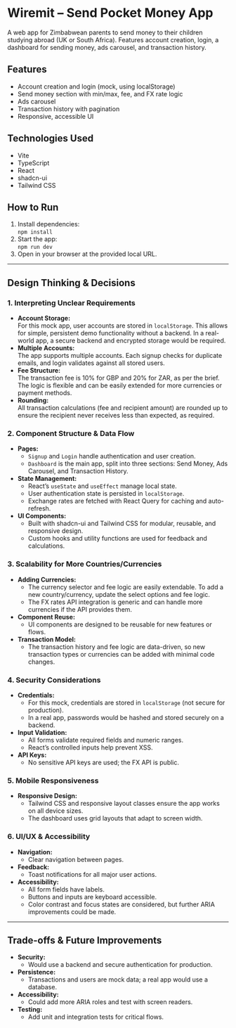# Wiremit – Send Pocket Money App

A web app for Zimbabwean parents to send money to their children studying abroad (UK or South Africa). Features account creation, login, a dashboard for sending money, ads carousel, and transaction history.

## Features

- Account creation and login (mock, using localStorage)
- Send money section with min/max, fee, and FX rate logic
- Ads carousel
- Transaction history with pagination
- Responsive, accessible UI

## Technologies Used

- Vite
- TypeScript
- React
- shadcn-ui
- Tailwind CSS

## How to Run

1. Install dependencies:  
   `npm install`
2. Start the app:  
   `npm run dev`
3. Open in your browser at the provided local URL.

---

## Design Thinking & Decisions

### 1. Interpreting Unclear Requirements
- **Account Storage:**  
  For this mock app, user accounts are stored in `localStorage`. This allows for simple, persistent demo functionality without a backend. In a real-world app, a secure backend and encrypted storage would be required.
- **Multiple Accounts:**  
  The app supports multiple accounts. Each signup checks for duplicate emails, and login validates against all stored users.
- **Fee Structure:**  
  The transaction fee is 10% for GBP and 20% for ZAR, as per the brief. The logic is flexible and can be easily extended for more currencies or payment methods.
- **Rounding:**  
  All transaction calculations (fee and recipient amount) are rounded up to ensure the recipient never receives less than expected, as required.

### 2. Component Structure & Data Flow
- **Pages:**  
  - `Signup` and `Login` handle authentication and user creation.
  - `Dashboard` is the main app, split into three sections: Send Money, Ads Carousel, and Transaction History.
- **State Management:**  
  - React’s `useState` and `useEffect` manage local state.
  - User authentication state is persisted in `localStorage`.
  - Exchange rates are fetched with React Query for caching and auto-refresh.
- **UI Components:**  
  - Built with shadcn-ui and Tailwind CSS for modular, reusable, and responsive design.
  - Custom hooks and utility functions are used for feedback and calculations.

### 3. Scalability for More Countries/Currencies
- **Adding Currencies:**  
  - The currency selector and fee logic are easily extendable. To add a new country/currency, update the select options and fee logic.
  - The FX rates API integration is generic and can handle more currencies if the API provides them.
- **Component Reuse:**  
  - UI components are designed to be reusable for new features or flows.
- **Transaction Model:**  
  - The transaction history and fee logic are data-driven, so new transaction types or currencies can be added with minimal code changes.

### 4. Security Considerations
- **Credentials:**  
  - For this mock, credentials are stored in `localStorage` (not secure for production).
  - In a real app, passwords would be hashed and stored securely on a backend.
- **Input Validation:**  
  - All forms validate required fields and numeric ranges.
  - React’s controlled inputs help prevent XSS.
- **API Keys:**  
  - No sensitive API keys are used; the FX API is public.

### 5. Mobile Responsiveness
- **Responsive Design:**  
  - Tailwind CSS and responsive layout classes ensure the app works on all device sizes.
  - The dashboard uses grid layouts that adapt to screen width.

### 6. UI/UX & Accessibility
- **Navigation:**  
  - Clear navigation between pages.
- **Feedback:**  
  - Toast notifications for all major user actions.
- **Accessibility:**  
  - All form fields have labels.
  - Buttons and inputs are keyboard accessible.
  - Color contrast and focus states are considered, but further ARIA improvements could be made.

---

## Trade-offs & Future Improvements

- **Security:**  
  - Would use a backend and secure authentication for production.
- **Persistence:**  
  - Transactions and users are mock data; a real app would use a database.
- **Accessibility:**  
  - Could add more ARIA roles and test with screen readers.
- **Testing:**  
  - Add unit and integration tests for critical flows.